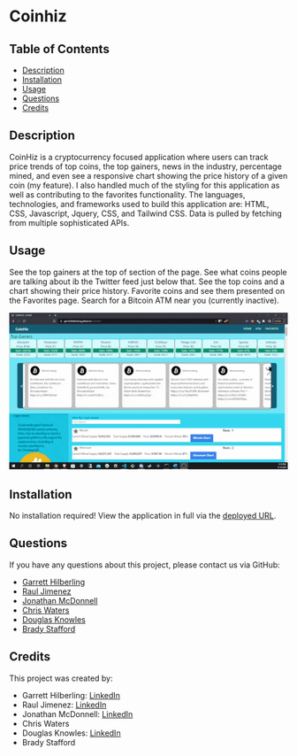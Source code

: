 # Coinhiz

## Table of Contents
* [Description](#Description)
* [Installation](#Installation)
* [Usage](#Usage)
* [Questions](#Questions)
* [Credits](#Credits)

## Description
CoinHiz is a cryptocurrency focused application where users can track price trends of top coins, the top gainers, news in the industry, percentage mined, and even see a responsive chart showing the price history of a given coin (my feature). I also handled much of the styling for this application as well as contributing to the favorites functionality. The languages, technologies, and frameworks used to build this application are: HTML, CSS, Javascript, Jquery, CSS, and Tailwind CSS. Data is pulled by fetching from multiple sophisticated APIs.

## Usage
See the top gainers at the top of section of the page. See what coins people are talking about ib the Twitter feed just below that. See the top coins and a chart showing their price history. Favorite coins and see them presented on the Favorites page. Search for a Bitcoin ATM near you (currently inactive).

<p align="center">
    <img src="./assets/img/gif-demonstration-1.gif" width="700" />
</p>
    
## Installation
No installation required! View the application in full via the [deployed URL](https://garretthilberling.github.io/coinhiz/).

## Questions
If you have any questions about this project, please contact us via GitHub: 
* [Garrett Hilberling](https://github.com/garretthilberling)
* [Raul Jimenez](https://github.com/jimenezraul)
* [Jonathan McDonnell](https://github.com/Johnnyboy7781)
* [Chris Waters](https://github.com/Waters000)
* [Douglas Knowles](https://github.com/Dknowles44)
* [Brady Stafford](https://github.com/BradyStafford)

## Credits
This project was created by:
* Garrett Hilberling: [LinkedIn](https://www.linkedin.com/in/garretthilberling/)
* Raul Jimenez: [LinkedIn](https://www.linkedin.com/in/raul-jimenez-778b2a196/)
* Jonathan McDonnell: [LinkedIn](https://www.linkedin.com/in/jonathan-mcdonnell-6a6a35156/)
* Chris Waters
* Douglas Knowles: [LinkedIn](https://www.linkedin.com/in/douglas-knowles-a621b6227/)
* Brady Stafford
